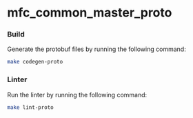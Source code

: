 # mfc_common_master_proto

### Build
Generate the protobuf files by running the following command:
```bash
make codegen-proto
```

### Linter
Run the linter by running the following command:
```bash
make lint-proto
```